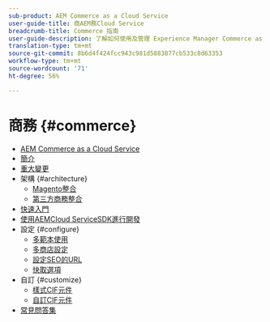 ```yaml
---
sub-product: AEM Commerce as a Cloud Service
user-guide-title: 商AEM務Cloud Service
breadcrumb-title: Commerce 指南
user-guide-description: 了解如何使用及管理 Experience Manager Commerce as a Cloud Service。
translation-type: tm+mt
source-git-commit: 8b6d4f424fcc943c981d5883877cb533c8d63353
workflow-type: tm+mt
source-wordcount: '71'
ht-degree: 56%

---
```



# 商務 {#commerce}

+ [AEM Commerce as a Cloud Service](/help/commerce-cloud/home.md)
+ [簡介](overview.md)
+ [重大變更](changes.md)
+ 架構 {#architecture}
   + [Magento整合](architecture/magento.md)
   + [第三方商務整合](architecture/third-party.md)
+ [快速入門](getting-started.md)
+ [使用AEMCloud ServiceSDK進行開發](develop.md)
+ 設定 {#configure}
   + [多範本使用](configuring/multi-template-usage.md)
   + [多商店設定](configuring/multi-store-setup.md)
   + [設定SEO的URL](configuring/advanced-url-configuration.md)
   + [快取選項](configuring/caching.md)
+ 自訂 {#customize}
   + [樣式CIF元件](customizing/style-cif-component.md)
   + [自訂CIF元件](customizing/customize-cif-components.md)
+ [常見問答集](faq.md)
